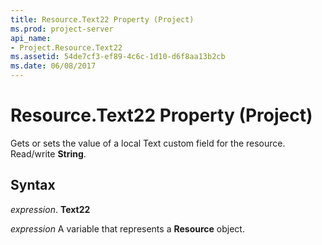 ```yaml
---
title: Resource.Text22 Property (Project)
ms.prod: project-server
api_name:
- Project.Resource.Text22
ms.assetid: 54de7cf3-ef89-4c6c-1d10-d6f8aa13b2cb
ms.date: 06/08/2017
---
```



# Resource.Text22 Property (Project)

Gets or sets the value of a local Text custom field for the resource. Read/write **String**.


## Syntax

 _expression_. **Text22**

 _expression_ A variable that represents a **Resource** object.


